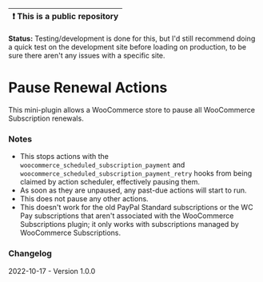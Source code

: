 | :exclamation:  This is a public repository |
|--------------------------------------------|


**Status:** Testing/development is done for this, but I'd still recommend doing a quick test on the development site before loading on production, to be sure there aren't any issues with a specific site.

# Pause Renewal Actions
This mini-plugin allows a WooCommerce store to pause all WooCommerce Subscription renewals.

### Notes
- This stops actions with the `woocommerce_scheduled_subscription_payment` and `woocommerce_scheduled_subscription_payment_retry` hooks from being claimed by action scheduler, effectively pausing them.
- As soon as they are unpaused, any past-due actions will start to run.
- This does not pause any other actions.
- This doesn't work for the old PayPal Standard subscriptions or the WC Pay subscriptions that aren't associated with the WooCommerce Subscriptions plugin; it only works with subscriptions managed by WooCommerce Subscriptions.

### Changelog
2022-10-17 - Version 1.0.0
